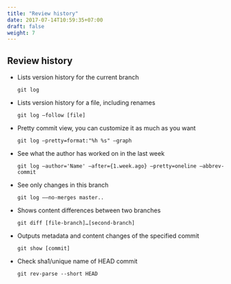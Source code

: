 ```yaml
---
title: "Review history"
date: 2017-07-14T10:59:35+07:00
draft: false
weight: 7
---
```


## Review history

  - Lists version history for the current branch

	`git log`

  - Lists version history for a file, including renames

	`git log –follow [file]`

  - Pretty commit view, you can customize it as much as you want

	`git log –pretty=format:"%h %s" –graph`

  - See what the author has worked on in the last week

	`git log –author='Name' –after={1.week.ago} –pretty=oneline –abbrev-commit`

  - See only changes in this branch

	`git log ––no-merges master..`

  - Shows content differences between two branches

	`git diff [file-branch]…[second-branch]`

  - Outputs metadata and content changes of the specified commit

	`git show [commit]`

  - Check sha1/unique name of HEAD commit

	`git rev-parse --short HEAD`

